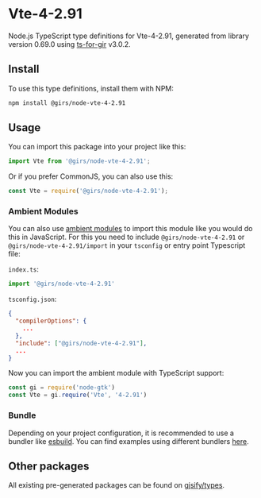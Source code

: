 
# Vte-4-2.91

Node.js TypeScript type definitions for Vte-4-2.91, generated from library version 0.69.0 using [ts-for-gir](https://github.com/gjsify/ts-for-gir) v3.0.2.


## Install

To use this type definitions, install them with NPM:
```bash
npm install @girs/node-vte-4-2.91
```

## Usage

You can import this package into your project like this:
```ts
import Vte from '@girs/node-vte-4-2.91';
```

Or if you prefer CommonJS, you can also use this:
```ts
const Vte = require('@girs/node-vte-4-2.91');
```

### Ambient Modules

You can also use [ambient modules](https://github.com/gjsify/ts-for-gir/tree/main/packages/cli#ambient-modules) to import this module like you would do this in JavaScript.
For this you need to include `@girs/node-vte-4-2.91` or `@girs/node-vte-4-2.91/import` in your `tsconfig` or entry point Typescript file:

`index.ts`:
```ts
import '@girs/node-vte-4-2.91'
```

`tsconfig.json`:
```json
{
  "compilerOptions": {
    ...
  },
  "include": ["@girs/node-vte-4-2.91"],
  ...
}
```

Now you can import the ambient module with TypeScript support: 

```ts
const gi = require('node-gtk')
const Vte = gi.require('Vte', '4-2.91')
```


### Bundle

Depending on your project configuration, it is recommended to use a bundler like [esbuild](https://esbuild.github.io/). You can find examples using different bundlers [here](https://github.com/gjsify/ts-for-gir/tree/main/examples).

## Other packages

All existing pre-generated packages can be found on [gjsify/types](https://github.com/gjsify/types).

